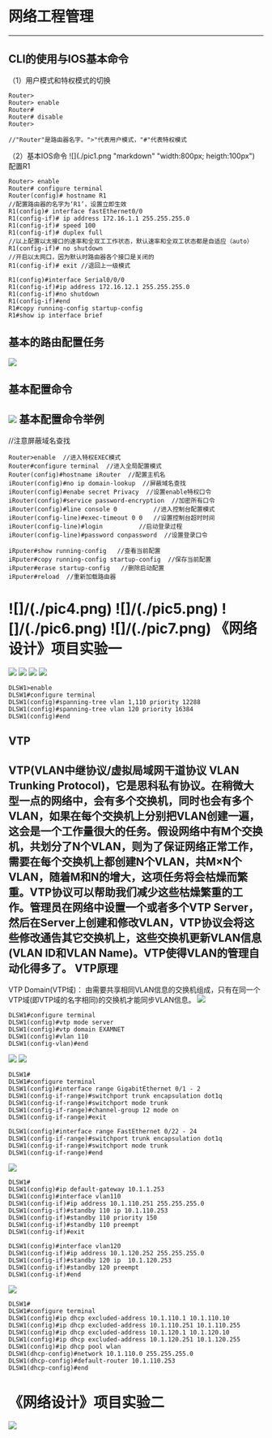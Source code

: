 # 网络工程管理
---
CLI的使用与IOS基本命令
---
（1）用户模式和特权模式的切换
```
Router>
Router> enable
Router#
Router# disable
Router>

//"Router"是路由器名字。">"代表用户模式，"#"代表特权模式
```
（2）基本IOS命令
![](./pic1.png "markdown" "width:800px; heigth:100px")
配置R1
```
Router> enable
Router# configure terminal
Router(config)# hostname R1
//配置路由器的名字为‘R1’，设置立即生效
R1(config)# interface fastEthernet0/0
R1(config-if)# ip address 172.16.1.1 255.255.255.0
R1(config-if)# speed 100
R1(config-if)# duplex full
//以上配置以太接口的速率和全双工工作状态，默认速率和全双工状态都是自适应（auto）
R1(config-if)# no shutdown
//开启以太网口，因为默认时路由器各个接口是关闭的
R1(config-if)# exit //退回上一级模式

R1(config)#interface Serial0/0/0
R1(config-if)#ip address 172.16.12.1 255.255.255.0
R1(config-if)#no shutdown
R1(config-if)#end
R1#copy running-config startup-config
R1#show ip interface brief

```
基本的路由配置任务
---
![](./pic2.png)

基本配置命令
---
![](./pic3.png)
基本配置命令举例
---
//注意屏蔽域名查找
```language
Router>enable  //进入特权EXEC模式
Router#configure terminal  //进入全局配置模式
Router(config)#hostname iRouter  //配置主机名
iRouter(config)#no ip domain-lookup  //屏蔽域名查找
iRouter(config)#enabe secret Privacy  //设置enable特权口令
iRouter(config)#service password-encryption  //加密所有口令
iRouter(config)#line console 0			//进入控制台配置模式
iRouter(config-line)#exec-timeout 0 0   //设置控制台超时时间
iRouter(config-line)#login			//启动登录过程
iRouter(config-line)#password conpassword  //设置登录口令
```
```language
iRputer#show running-config   //查看当前配置
iRputer#copy running-config startup-config  //保存当前配置
iRputer#erase startup-config   //删除启动配置
iRputer#reload  //重新加载路由器
```
![]/(./pic4.png)
![]/(./pic5.png)
![]/(./pic6.png)
![]/(./pic7.png)
《网络设计》项目实验一
===
![](./pic8.png)
![](./pic9.png)
![](./pic10.png)
![](./pic11.png)
```
DLSW1>enable
DLSW1#configure terminal
DLSW1(config)#spanning-tree vlan 1,110 priority 12288
DLSW1(config)#spanning-tree vlan 120 priority 16384
DLSW1(config)#end
```
VTP
---
VTP(VLAN中继协议/虚拟局域网干道协议 VLAN Trunking Protocol)，它是思科私有协议。在稍微大型一点的网络中，会有多个交换机，同时也会有多个VLAN，如果在每个交换机上分别把VLAN创建一遍，这会是一个工作量很大的任务。假设网络中有M个交换机，共划分了N个VLAN，则为了保证网络正常工作，需要在每个交换机上都创建N个VLAN，共M×N个VLAN，随着M和N的增大，这项任务将会枯燥而繁重。VTP协议可以帮助我们减少这些枯燥繁重的工作。管理员在网络中设置一个或者多个VTP Server，然后在Server上创建和修改VLAN，VTP协议会将这些修改通告其它交换机上，这些交换机更新VLAN信息(VLAN ID和VLAN Name)。VTP使得VLAN的管理自动化得多了。
VTP原理
---
VTP Domain(VTP域)：
由需要共享相同VLAN信息的交换机组成，只有在同一个VTP域(即VTP域的名字相同)的交换机才能同步VLAN信息。
![](./pic12.png)
```
DLSW1#configure terminal
DLSW1(config)#vtp mode server
DLSW1(config)#vtp domain EXAMNET
DLSW1(config)#vlan 110
DLSW1(config-vlan)#end
```
![](./pic13.png)
![](./pic13_1.png)
```
DLSW1#
DLSW1#configure terminal
DLSW1(config)#interface range GigabitEthernet 0/1 - 2
DLSW1(config-if-range)#switchport trunk encapsulation dot1q
DLSW1(config-if-range)#switchport mode trunk
DLSW1(config-if-range)#channel-group 12 mode on
DLSW1(config-if-range)#exit

DLSW1(config)#interface range FastEthernet 0/22 - 24
DLSW1(config-if-range)#switchport trunk encapsulation dot1q
DLSW1(config-if-range)#switchport mode trunk
DLSW1(config-if-range)#end
```
![](./pic14.png)
```
DLSW1#
DLSW1(config)#ip default-gateway 10.1.1.253
DLSW1(config)#interface vlan110
DLSW1(config-if)#ip address 10.1.110.251 255.255.255.0
DLSW1(config-if)#standby 110 ip 10.1.110.253
DLSW1(config-if)#standby 110 priority 150
DLSW1(config-if)#standby 110 preempt
DLSW1(config-if)#exit

DLSW1(config)#interface vlan120
DLSW1(config-if)#ip address 10.1.120.252 255.255.255.0
DLSW1(config-if)#standby 120 ip  10.1.120.253
DLSW1(config-if)#standby 120 preempt
DLSW1(config-if)#end
```
![](./pic15.png)
```
DLSW1#
DLSW1#configure terminal
DLSW1(config)#ip dhcp excluded-address 10.1.110.1 10.1.110.10
DLSW1(config)#ip dhcp excluded-address 10.1.110.251 10.1.110.255
DLSW1(config)#ip dhcp excluded-address 10.1.120.1 10.1.120.10
DLSW1(config)#ip dhcp excluded-address 10.1.120.251 10.1.120.255
DLSW1(config)#ip dhcp pool wlan
DLSW1(dhcp-config)#network 10.1.110.0 255.255.255.0
DLSW1(dhcp-config)#default-router 10.1.110.253
DLSW1(dhcp-config)#end
```
《网络设计》项目实验二
===
![](./pic16.png)















